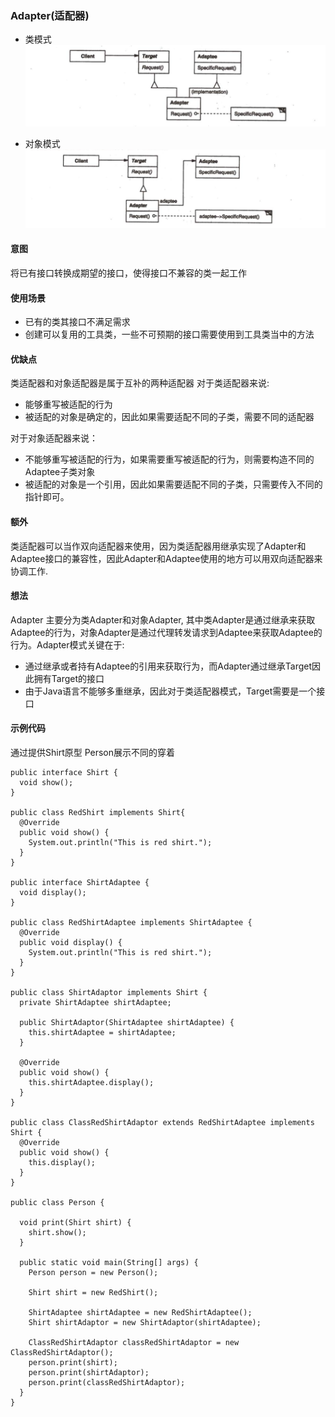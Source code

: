 ### Adapter(适配器)

- 类模式
![image](https://github.com/chenhh23/Design-Patterns/blob/master/design-picture/adapter-class.png)

- 对象模式
![image](https://github.com/chenhh23/Design-Patterns/blob/master/design-picture/adapter-object.png)

#### 意图
将已有接口转换成期望的接口，使得接口不兼容的类一起工作

#### 使用场景
- 已有的类其接口不满足需求 
- 创建可以复用的工具类，一些不可预期的接口需要使用到工具类当中的方法

#### 优缺点
类适配器和对象适配器是属于互补的两种适配器
对于类适配器来说:
- 能够重写被适配的行为
- 被适配的对象是确定的，因此如果需要适配不同的子类，需要不同的适配器

对于对象适配器来说：
- 不能够重写被适配的行为，如果需要重写被适配的行为，则需要构造不同的Adaptee子类对象
- 被适配的对象是一个引用，因此如果需要适配不同的子类，只需要传入不同的指针即可。

#### 额外
类适配器可以当作双向适配器来使用，因为类适配器用继承实现了Adapter和Adaptee接口的兼容性，因此Adapter和Adaptee使用的地方可以用双向适配器来协调工作.

#### 想法
Adapter 主要分为类Adapter和对象Adapter, 其中类Adapter是通过继承来获取Adaptee的行为，对象Adapter是通过代理转发请求到Adaptee来获取Adaptee的行为。Adapter模式关键在于:
- 通过继承或者持有Adaptee的引用来获取行为，而Adapter通过继承Target因此拥有Target的接口
- 由于Java语言不能够多重继承，因此对于类适配器模式，Target需要是一个接口

#### 示例代码
通过提供Shirt原型 Person展示不同的穿着
```
public interface Shirt {
  void show();
}

public class RedShirt implements Shirt{
  @Override
  public void show() {
    System.out.println("This is red shirt.");
  }
}

public interface ShirtAdaptee {
  void display();
}

public class RedShirtAdaptee implements ShirtAdaptee {
  @Override
  public void display() {
    System.out.println("This is red shirt.");
  }
}

public class ShirtAdaptor implements Shirt {
  private ShirtAdaptee shirtAdaptee;

  public ShirtAdaptor(ShirtAdaptee shirtAdaptee) {
    this.shirtAdaptee = shirtAdaptee;
  }

  @Override
  public void show() {
    this.shirtAdaptee.display();
  }
}

public class ClassRedShirtAdaptor extends RedShirtAdaptee implements Shirt {
  @Override
  public void show() {
    this.display();
  }
}

public class Person {

  void print(Shirt shirt) {
    shirt.show();
  }

  public static void main(String[] args) {
    Person person = new Person();

    Shirt shirt = new RedShirt();

    ShirtAdaptee shirtAdaptee = new RedShirtAdaptee();
    Shirt shirtAdaptor = new ShirtAdaptor(shirtAdaptee);

    ClassRedShirtAdaptor classRedShirtAdaptor = new ClassRedShirtAdaptor();
    person.print(shirt);
    person.print(shirtAdaptor);
    person.print(classRedShirtAdaptor);
  }
}
```
